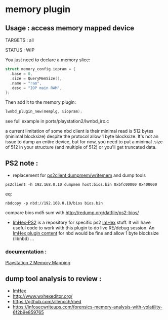 # memory plugin

## Usage : access memory mapped device

TARGETS : all

STATUS : WIP

You just need to declare a memory slice:

```c
struct memory_config iopram = {
  .base = 0,
  .size = QueryMemSize(),
  .name = "ram",
  .desc = "IOP main RAM",
};
```

Then add it to the memory plugin:

```c
lwnbd_plugin_new(memplg, &iopram);
```

see full example in ports/playstation2/lwnbd_irx.c

a current limitation of some nbd client is their minimal read is 512 bytes (minimal blocksize) despite the protocol allow 1 byte blocksize.
It's not an issue to dump an entire device, but for now,
you need to put a minimal .size of 512 in your structure (and multiple of 512) or you'll get truncated data.

## PS2 note : 

* replacement for [ps2client dumpmem/writemem](https://github.com/ps2dev/ps2link/blob/a14d0b7b9ffb3b319dcfae49834e742b9ed12490/ee/cmdHandler.c#L243) and dump tools

```shell
ps2client -h 192.168.0.10 dumpmem host:bios.bin 0xbfc00000 0x400000
```

eq:

```shell
nbdcopy -p nbd://192.168.0.10/bios bios.bin
```

compare bios md5 sum with http://redump.org/datfile/ps2-bios/

*  [ImHex-PS2](https://github.com/bignaux/ImHex-PS2) is a repository for specific ps2 [ImHex](https://github.com/WerWolv/ImHex) stuff. It will have useful code to work with this plugin to do live RE/debug session. An [ImHex plugin content](https://github.com/WerWolv/ImHex/tree/master/plugins/builtin/source/content/providers) for nbd would be fine and allow 1 byte blocksize (libnbd) ...

### documentation :

 [Playstation 2 Memory Mapping](https://psi-rockin.github.io/ps2tek/#memorymap)
 
## dump tool analysis to review :

* [ImHex](https://github.com/WerWolv/ImHex) 
* http://www.wxhexeditor.org/
* https://github.com/allencch/med
* https://infosecwriteups.com/forensics-memory-analysis-with-volatility-6f2b9e859765